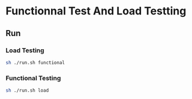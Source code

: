 # Functionnal Test And Load Testting

## Run 
### Load Testing
```bash
sh ./run.sh functional
```
### Functional Testing
```bash
sh ./run.sh load
```
